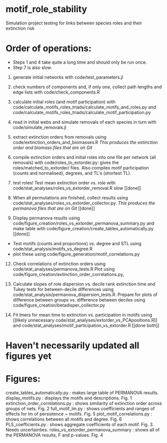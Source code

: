 # motif_role_stability
Simulation project testing for links between species roles and their extinction risk


# Order of operations:

- Steps 1 and 4 take quite a long time and should only be run once.
- Step 7 is also slow.

1) generate initial networks with code/test_parameters.jl
2) check numbers of components and, if only one, collect path lengths and edge lists with code/check_components.R
3) calculate initial roles (and motif participation) with code/calculate_motifs_roles_triads/calculate_motifs_and_roles.py and code/calculate_motifs_roles_triads/calculate_motif_participation.py
4) read in initial webs and simulate removals of each species in turn with code/simulate_removals.jl
5) extract extinction orders from removals using code/extinction_orders_and_biomasses.R
 *This produces the extinction order and biomass files that are on Git*
6) compile extinction orders and initial roles into one file per network (all removals) with code/roles_to_extorder.py: gives the roles/matched_to_extorder/ files. Also compiles motif participation (counts and normalised), degrees, and TL's (shortest TL). 

7) test roles! Test mean extinction order vs. role with code/stat_analyses/roles_vs_extorder_removal.R *slow* [[done]]
8) When all permutations are finished, collect results using code/stat_analyses/roles_vs_extorder_collector.py. *This produces the permanova files that are on Git* [[done]]
9) Display permanova results using code/figure_creation/roles_vs_extorder_permanova_summary.py and make table with code/figure_creation/create_tables_automatically.py [[done]]


- Test motifs (counts and proportions) vs. degree and STL using code/stat_analysis/motifs_vs_degree.R
- plot these using code/figure_generation/motif_correlations.py


12) Check correlations of extinction orders using code/stat_analyses/permanova_tests.R Plot using code/figure_creation/extinction_order_correlations.py, 

13) Calculate slopes of role dispersion vs. decile rank extinction time and Tukey tests for between-decile differences using code/stat_analysis/permanova_dispersion_tests.R. Prepare for plots of difference between groups vs. difference between deciles using code/figure_creation/betadisper_collector.py

14) Fit lmers for mean time to extinction vs. participation in motifs using [[likely unnecessary code/stat_analyses/extorder_vs_PCApositions.R]] and code/stat_analyses/motif_participation_vs_extorder.R [[done both]]


# Haven't necessarily updated all figures yet


# Figures:
create_tables_automatically.py : makes large table of PERMANOVA results. 
display_motifs.py : displays the motifs and descriptions. Fig. 1
extinction_order_correlations.py : shows similarity of extinction order across groups of nets. Fig. 2
full_motif_lm.py : shows coefficients and ranges of effects for lm of persistence ~ motifs. Fig. 5
plot_motif_correlations.py : shows correlations between all motifs and degree. Fig. 6
PLS_coefficients.py : shows aggregate coefficients of each motif. Fig. 3. Needs uncertainties.
roles_vs_extorder_permanova_summary : shows all of the PERMANOVA results, F and p-values. Fig. 4



